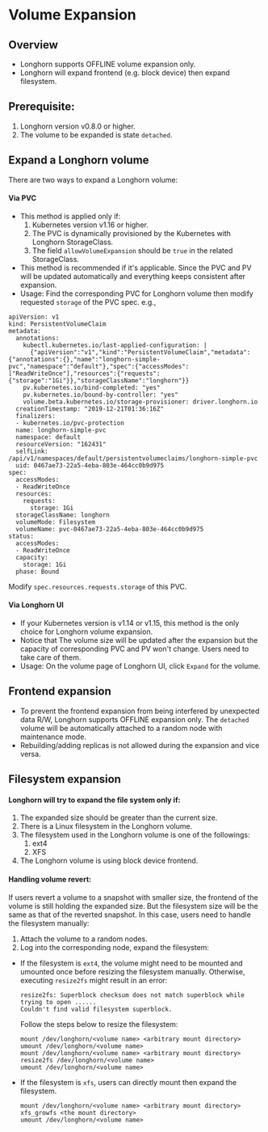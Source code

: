 # Volume Expansion

## Overview
- Longhorn supports OFFLINE volume expansion only. 
- Longhorn will expand frontend (e.g. block device) then expand filesystem.

## Prerequisite:
1. Longhorn version v0.8.0 or higher.
2. The volume to be expanded is state `detached`.

## Expand a Longhorn volume
There are two ways to expand a Longhorn volume:

#### Via PVC 
- This method is applied only if:
  1. Kubernetes version v1.16 or higher.
  2. The PVC is dynamically provisioned by the Kubernetes with Longhorn StorageClass.
  3. The field `allowVolumeExpansion` should be `true` in the related StorageClass.
- This method is recommended if it's applicable. Since the PVC and PV will be updated automatically and everything keeps consistent after expansion.
- Usage: Find the corresponding PVC for Longhorn volume then modify requested `storage` of the PVC spec. e.g.,
```
apiVersion: v1
kind: PersistentVolumeClaim
metadata:
  annotations:
    kubectl.kubernetes.io/last-applied-configuration: |
      {"apiVersion":"v1","kind":"PersistentVolumeClaim","metadata":{"annotations":{},"name":"longhorn-simple-pvc","namespace":"default"},"spec":{"accessModes":["ReadWriteOnce"],"resources":{"requests":{"storage":"1Gi"}},"storageClassName":"longhorn"}}
    pv.kubernetes.io/bind-completed: "yes"
    pv.kubernetes.io/bound-by-controller: "yes"
    volume.beta.kubernetes.io/storage-provisioner: driver.longhorn.io
  creationTimestamp: "2019-12-21T01:36:16Z"
  finalizers:
  - kubernetes.io/pvc-protection
  name: longhorn-simple-pvc
  namespace: default
  resourceVersion: "162431"
  selfLink: /api/v1/namespaces/default/persistentvolumeclaims/longhorn-simple-pvc
  uid: 0467ae73-22a5-4eba-803e-464cc0b9d975
spec:
  accessModes:
  - ReadWriteOnce
  resources:
    requests:
      storage: 1Gi
  storageClassName: longhorn
  volumeMode: Filesystem
  volumeName: pvc-0467ae73-22a5-4eba-803e-464cc0b9d975
status:
  accessModes:
  - ReadWriteOnce
  capacity:
    storage: 1Gi
  phase: Bound
```
Modify `spec.resources.requests.storage` of this PVC.


#### Via Longhorn UI
- If your Kubernetes version is v1.14 or v1.15, this method is the only choice for Longhorn volume expansion. 
- Notice that The volume size will be updated after the expansion but the capacity of corresponding PVC and PV won't change. Users need to take care of them.
- Usage: On the volume page of Longhorn UI, click `Expand` for the volume.


## Frontend expansion
- To prevent the frontend expansion from being interfered by unexpected data R/W, Longhorn supports OFFLINE expansion only. 
The `detached` volume will be automatically attached to a random node with maintenance mode.
- Rebuilding/adding replicas is not allowed during the expansion and vice versa. 
 

## Filesystem expansion
#### Longhorn will try to expand the file system only if:
1. The expanded size should be greater than the current size.
2. There is a Linux filesystem in the Longhorn volume. 
3. The filesystem used in the Longhorn volume is one of the followings:
    1. ext4
    2. XFS
4. The Longhorn volume is using block device frontend. 

#### Handling volume revert:
If users revert a volume to a snapshot with smaller size, the frontend of the volume is still holding the expanded size. But the filesystem size will be the same as that of the reverted snapshot. In this case, users need to handle the filesystem manually:
  1. Attach the volume to a random nodes.
  2. Log into the corresponding node, expand the filesystem:
  - If the filesystem is `ext4`, the volume might need to be mounted and umounted once before resizing the filesystem manually. Otherwise, executing `resize2fs` might result in an error:
    ```
    resize2fs: Superblock checksum does not match superblock while trying to open ......
    Couldn't find valid filesystem superblock.
    ```
    Follow the steps below to resize the filesystem:  
    ```
    mount /dev/longhorn/<volume name> <arbitrary mount directory>
    umount /dev/longhorn/<volume name>
    mount /dev/longhorn/<volume name> <arbitrary mount directory>
    resize2fs /dev/longhorn/<volume name>
    umount /dev/longhorn/<volume name>
    ```
  - If the filesystem is `xfs`, users can directly mount then expand the filesystem.
    ```
    mount /dev/longhorn/<volume name> <arbitrary mount directory>
    xfs_growfs <the mount directory>
    umount /dev/longhorn/<volume name>
    ```
